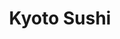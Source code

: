 ---
layout: place
title: "Kyoto Sushi"
permalink: /minnesota/eagan/kyoto-sushi.html
stateAbbr: MN
stateName: Minnesota
cityName: Eagan
seo:
  name: "Kyoto Sushi"
  type: Restaurant
  links: https://order.mealkeyway.com/customer/release/index?mid=76382b72767a6d726857795a69355a736b35356870413d3d
description: "Japanese restaurant featuring hibachi & specialty rolls from a lunch & dinner buffet or à la carte. Kyoto Sushi serves delicious sushi in Eagan, Minnesota. Try fresh Japanese dishes for a great dining experience. Available for takeout, delivery, lunch, and dinner."
place_id: ChIJq6qqqsYq9ocR7NktmDIEEB8
photos:
  - name: >-
      places/ChIJq6qqqsYq9ocR7NktmDIEEB8/photos/AeeoHcIpAUe45CpVGvXzcQTnRhlzYJch3f6blUIQajMltVh_wOK_JTkAGLKgmwzDib_Qp-LO9R_uPt3iixEop9ySPH4VyobjguT1tz7mIzPKpmqBsE0k7-jXZF_dSO8P5_aTxTSChpu5EfXQaJn6rW5A7NVAaeSrmAgw3eGPcoGC5rs-cVsxQbDxgIuCn8VdZX1UHIkTi5w81oNlnrugSsjr7NQsKwkexgOhkUF668eh7X9cN2V7F7_FyTML9Q29ieNL37VS6Ug8tFs6Jfo-DCrVSkZBqOQnWYXj6by_cAy4lnLLVxzmnvHy975mDJGjl_0iPkKAPiu5QRBdP-YkWQmUFR7lHBfC6kqEKR08cyOAVbEfxoyhVl7M-OjyxjBsd5b2jbpLtEyl6rspf5p963Kd03grZ6srntDzjKEvxR1UPEAiSQ
    widthPx: 4000
    heightPx: 1800
    authorAttributions:
      - displayName: Ha Dong
        uri: https://maps.google.com/maps/contrib/117420415249901623595
        photoUri: >-
          https://lh3.googleusercontent.com/a-/ALV-UjUX9QShvd2lkr6eXrYnCzyrzuv35THo6s8daDbmu4xVWI39l8XaHQ=s100-p-k-no-mo
    flagContentUri: >-
      https://www.google.com/local/imagery/report/?cb_client=maps_api_places.places_api&image_key=!1e10!2sCIHM0ogKEICAgIDyn5mMJA&hl=en-US
    googleMapsUri: >-
      https://www.google.com/maps/place//data=!3m4!1e2!3m2!1sCIHM0ogKEICAgIDyn5mMJA!2e10!4m2!3m1!1s0x87f62ac6aaaaaaab:0x1f100432982dd9ec
  - name: >-
      places/ChIJq6qqqsYq9ocR7NktmDIEEB8/photos/AeeoHcJhNSrOajcDpyx6flj9d2HfUJr9yk0vxn2_ReqbCl4zUdXv9pzXKbsK4E5O5K1zWjfyqKWhB34lTA1CNNjOQuswIQQImUnQ3zYtuCfCdk7Y-pC5k0rES0kIhSSJil6qAEsWpns0MKDkmkmIxRlnK44FRVxf9wARGezm1keGh7eGAZyLAYhhmJE9tlvIj_jn-0WthGp4IsQ4Zaqw-IabQT5Ikc1HNz0DLumpn2Cjb5fGe2FaWEHVS3SsLO-0jgtMUhsQSUNzTNUs_MSNowznF7zJQsML-_ZT73XEgXR8UpWexkY5WsSZKnY-zRjjIVLGFqqT0rp-_OQO7A9nVzeh_th2PDCIUtiCz7ZQ6dReQHjuPzg-SQlEcJFmsTPqsH5J-hoDOrORZZWKpSJIzMjGNRybEI6Ia2e_Gk4vYc91cxOQ70Hs
    widthPx: 3000
    heightPx: 4000
    authorAttributions:
      - displayName: ehsan rashid
        uri: https://maps.google.com/maps/contrib/109261360467659774981
        photoUri: >-
          https://lh3.googleusercontent.com/a-/ALV-UjUifde_ajAjM0WbRVVaQSn8CueN32n6rfCN9Y6Ni5pSkxUgodYx=s100-p-k-no-mo
    flagContentUri: >-
      https://www.google.com/local/imagery/report/?cb_client=maps_api_places.places_api&image_key=!1e10!2sCIHM0ogKEICAgMDQm7vW0gE&hl=en-US
    googleMapsUri: >-
      https://www.google.com/maps/place//data=!3m4!1e2!3m2!1sCIHM0ogKEICAgMDQm7vW0gE!2e10!4m2!3m1!1s0x87f62ac6aaaaaaab:0x1f100432982dd9ec
  - name: >-
      places/ChIJq6qqqsYq9ocR7NktmDIEEB8/photos/AeeoHcI3Y0p8h300Fmt8-ZP4vj7Z1u_dD_ppYwQqJht4YS8kLNow04hLN3MAFlqvT0juiPqf9nhf4vB0R9wqO7Ja5oSv3KDL6sO9yPQikzCplpTBUUuyJZIIwouSxNfKeChwsfjf1GTOA2jZqe7Os6KniHBgzsxStuzS68cEyrEYV20afDDGCo-F0WY-q2uVUa_r5bX1MUyYc6z7vag3IAIGI0dXsxUBrjKZ5kkS14dAOC8R0FK3oQEeLOma5Go87VL8zfydsUBh8YvC6kuL1BoBLJd5FPqdCdAC6fw9CKZNob955bzIjsSjeYwCIcTvcqhxefck0BMkFPzDbkdkxzNsw4t18MtjJ63y4PFIAv0NV1E35G_Jy71h_11aJKvmsqK8hThhv8pLFtxUR_kwScfZgYcjDPu22NZd8w27agn9zjOMO9k
    widthPx: 4000
    heightPx: 3000
    authorAttributions:
      - displayName: Traveling Experience
        uri: https://maps.google.com/maps/contrib/109937275308917327051
        photoUri: >-
          https://lh3.googleusercontent.com/a-/ALV-UjUeSJnwhKp7XvwtPFyGGtUkw7Kac_ePKBoE6-3ISp2ocl5hfL4p0A=s100-p-k-no-mo
    flagContentUri: >-
      https://www.google.com/local/imagery/report/?cb_client=maps_api_places.places_api&image_key=!1e10!2sCIHM0ogKEICAgICTqYSP-gE&hl=en-US
    googleMapsUri: >-
      https://www.google.com/maps/place//data=!3m4!1e2!3m2!1sCIHM0ogKEICAgICTqYSP-gE!2e10!4m2!3m1!1s0x87f62ac6aaaaaaab:0x1f100432982dd9ec
  - name: >-
      places/ChIJq6qqqsYq9ocR7NktmDIEEB8/photos/AeeoHcIJCgMBvaoJC2M4BkvIIwZbJXLgrVL2pFZTBfM_KeE0JIEIrlFj4HYfH2lXUL_mV_VDMVcXMtZw8cbTqRLe2J1jz9GPRLNLtpTGW4vXffvcjnpzGqCRbF9dcLerpTBiRKuRopAq_Vs-0KKMLFiXPLW_AaOj0Jj_YhxfLb3mei2MAPq2LLsgBK2-MDFpSqgKlBP805ww9k1F3bG_3Z7Iz8w7Qg0yvLQ52eEqUhAK0JDU0WQnhvkzgoVAds0IyjsfSjyYSTce8lDOngfpVagWfI7BefWIc-f7qo0wcblEpnGwzf7mNg3hHQEeL4UgDomSjPJ0DPIJJ6L2eAQ9ljoKxuy6Au-NhXayFg5NwEQj_NJFiVtny1aLx8hAJPRymuUrNkZOEf0WjJt-1AvwNZMLdVRm1PaRMzzMhQWkJGswsZ7dpQ
    widthPx: 3000
    heightPx: 4000
    authorAttributions:
      - displayName: G.E LEWIS
        uri: https://maps.google.com/maps/contrib/100341206264912834516
        photoUri: >-
          https://lh3.googleusercontent.com/a-/ALV-UjX_jB2TiNC0FHrk-YKbRa9SsI8ZdaBcrbBtGv4laoyB0ZnU1qWR=s100-p-k-no-mo
    flagContentUri: >-
      https://www.google.com/local/imagery/report/?cb_client=maps_api_places.places_api&image_key=!1e10!2sCIHM0ogKEICAgICvw4CQLg&hl=en-US
    googleMapsUri: >-
      https://www.google.com/maps/place//data=!3m4!1e2!3m2!1sCIHM0ogKEICAgICvw4CQLg!2e10!4m2!3m1!1s0x87f62ac6aaaaaaab:0x1f100432982dd9ec
  - name: >-
      places/ChIJq6qqqsYq9ocR7NktmDIEEB8/photos/AeeoHcLVELtkmmRoH0eq6DUk99S2ox_KRN81vLVvSOcz5-sIIg-5hnKAZGsIzEs6qBoGJ1Pp9cCImMc2uyvZmEM_tg6TZaIYv5x25_QGlR7wdCJJ0aK8_uuQv-wXQdSyl4Y0v0Tinbk-nnDeXc1hjCxzlVkNdu_WsYV93SCLzUxHL-Jk72XJ77RhyDErVAz1UE1DwD6qx4v8NwvJ3OKMY7z4A1SWtd_ufrrSKp6NqbBASA7Rvlp701dDHOMFrA_M-YWd4XX43Ef7oW84U3K5cDUY8-DzDuwhWKDCDrzYGsbxbA5Y7bXKwcVGHyKhMiVzbnOWyA__JyyMHsqgtCGhpYN8gvL3tmqYzK32EVew_0OW0dXNfRbpKiHXkdmxQzDMBG2qbwNoOowaWndIFBcJ6sXudV5Uc_XLeDUn6kjcFMOTHN-idw
    widthPx: 4032
    heightPx: 2268
    authorAttributions:
      - displayName: Sao Her
        uri: https://maps.google.com/maps/contrib/117175317453832362767
        photoUri: >-
          https://lh3.googleusercontent.com/a-/ALV-UjUbNLcY_qfALx8_21J1qs_66eYpBvIm25RFl_kR8BvCfXgK2hg=s100-p-k-no-mo
    flagContentUri: >-
      https://www.google.com/local/imagery/report/?cb_client=maps_api_places.places_api&image_key=!1e10!2sCIHM0ogKEICAgIDN1OmJGw&hl=en-US
    googleMapsUri: >-
      https://www.google.com/maps/place//data=!3m4!1e2!3m2!1sCIHM0ogKEICAgIDN1OmJGw!2e10!4m2!3m1!1s0x87f62ac6aaaaaaab:0x1f100432982dd9ec
  - name: >-
      places/ChIJq6qqqsYq9ocR7NktmDIEEB8/photos/AeeoHcJzfa-oYj50hUmxCuc7Dg4vbbmMP8gkgSY8GPXvoEqKdizNKepuVcjjkulMX2r2RWxR8M1apokXLK13-BnlpjyAYVe9SPdnK9hRa4X7FHOtN2wQG0ROAx5JLypsXp4rvg4uwu-Wj_lpKcyGIr56iLINJFmIGWzX8fa-RWwdMqmOrpQRtHiaj8zixGRlPQS-NYPnVsHxGQWdo5wzY812EMjNq0nH9ADoCkXcX1k7V-fjqth2LJTqzKsnihxLIhBoxFXrv5hpIhbHCi4Whsgz3O-vG4cwteu7hEBMZVv7TfNYuLOxLO3VdfBNvBZGdpS-rzf5HkN877JpabYCeSMmGsf-tlhJFJ9xtBT_WdXgbHsiUG-Yi6t77nJng83P7cbmkfcQqoYtCB3st_n-fSWQ0YvO_GA4r8zROPMi3SLunedOCddG
    widthPx: 4000
    heightPx: 3000
    authorAttributions:
      - displayName: Adam Wilson
        uri: https://maps.google.com/maps/contrib/108882706857030734956
        photoUri: >-
          https://lh3.googleusercontent.com/a-/ALV-UjWrFMJ0cemLVELOf-FhVKMFVcGcll76nA2CAPh5muUBecYQZm9tDw=s100-p-k-no-mo
    flagContentUri: >-
      https://www.google.com/local/imagery/report/?cb_client=maps_api_places.places_api&image_key=!1e10!2sCIHM0ogKEICAgICrqtSl6gE&hl=en-US
    googleMapsUri: >-
      https://www.google.com/maps/place//data=!3m4!1e2!3m2!1sCIHM0ogKEICAgICrqtSl6gE!2e10!4m2!3m1!1s0x87f62ac6aaaaaaab:0x1f100432982dd9ec
  - name: >-
      places/ChIJq6qqqsYq9ocR7NktmDIEEB8/photos/AeeoHcJGFEU6frJ63rRhKeVI90Gm68Md6pFE076XGx64y2nyKF8726GWTdufqOwp89b6hMxpgdhVKHGiyS1dDUJVexJBDFaTr8Tl7oW2JEVaMVKMpll_1Qq3b07KH6XTWIqGqI-rCJrX9o-YfdTFmuMf8beTlRzHilhp-209ToNnbx_FVKRm_Ir6VZrGvTPBODJQiStFrZ-P96rKahzRJxikvhNDghzSXf_XAqKeWOiVby9iRCgPaSKRm0wHnTUoNgvnpwPTHcU4TMTB1EHQfymPGqlBGaqHohyzpJN3Q4GIDpvHy5vzU0455PJ54SZGgnCld3NFjHwSnpSjFYFU9R0LCuDgMSMkQIY64ADfGX3N146CUrmkae0C2W-SDi7TpJKUFR2wSTrdBZ4S-WTboTDDVJvuRvTuNOkESiO59ih33V4
    widthPx: 4000
    heightPx: 1848
    authorAttributions:
      - displayName: Sao Her
        uri: https://maps.google.com/maps/contrib/117175317453832362767
        photoUri: >-
          https://lh3.googleusercontent.com/a-/ALV-UjUbNLcY_qfALx8_21J1qs_66eYpBvIm25RFl_kR8BvCfXgK2hg=s100-p-k-no-mo
    flagContentUri: >-
      https://www.google.com/local/imagery/report/?cb_client=maps_api_places.places_api&image_key=!1e10!2sCIHM0ogKEICAgMCgqajVcQ&hl=en-US
    googleMapsUri: >-
      https://www.google.com/maps/place//data=!3m4!1e2!3m2!1sCIHM0ogKEICAgMCgqajVcQ!2e10!4m2!3m1!1s0x87f62ac6aaaaaaab:0x1f100432982dd9ec
  - name: >-
      places/ChIJq6qqqsYq9ocR7NktmDIEEB8/photos/AeeoHcKJkmLBLpKOzwn-T3pX-5Lt3actBQ6zLyLcc9mMmSlGvwzaRxPkSAfaNtccbAnEf7XZZ3LwnkByypbbOwo9fK3O4HYRFD2hENXYFH34uCBPM-eKPVARiwHrh-f8FzQBqLzVBpOo4K9C8dhem-s4aii3buBk4ANMohaIc5-yixAywTXPj64qCf2mieFieEJo0XxloYxB83UYALe1EXEfZHVqkDEpgJjNDXkH0ZFpysRVcE-tBdHhZh52UeiQ9LfWZnCa1ka4qwL9IBZ35pbULqB8t7UmYTgMwTjDzZ2sPRNgPPp9MI00kjWLgT6vYFcDf0pvaMTZtYjVCPCIh991GvTsIUBKrN16KaCJjIGaEPsfPzAdZeIalzgGCoDicc99-CIZTBp941wE7O7StVl25tOQq91OM_mjd9EILiiOXlO3f1JO
    widthPx: 4000
    heightPx: 3000
    authorAttributions:
      - displayName: Traveling Experience
        uri: https://maps.google.com/maps/contrib/109937275308917327051
        photoUri: >-
          https://lh3.googleusercontent.com/a-/ALV-UjUeSJnwhKp7XvwtPFyGGtUkw7Kac_ePKBoE6-3ISp2ocl5hfL4p0A=s100-p-k-no-mo
    flagContentUri: >-
      https://www.google.com/local/imagery/report/?cb_client=maps_api_places.places_api&image_key=!1e10!2sCIHM0ogKEICAgICTqYSPmgE&hl=en-US
    googleMapsUri: >-
      https://www.google.com/maps/place//data=!3m4!1e2!3m2!1sCIHM0ogKEICAgICTqYSPmgE!2e10!4m2!3m1!1s0x87f62ac6aaaaaaab:0x1f100432982dd9ec
  - name: >-
      places/ChIJq6qqqsYq9ocR7NktmDIEEB8/photos/AeeoHcLutuoTcS2nRM1DUUlBN8Q5VwtNPJ4KVzOwWIUZmTiDTwSSlrlcr3dXBHWB6FIgShNXDNRegcUH4WwRqTw9XpzX8whipj5r4ODNJt-j4atO5BVlnX2EoVSkFcQHZUkx6p5hj7obCvIqwZRy9ec_PD0k6aUoOYqjS-eo2zvjnm9A0XS4yJAeU61swNnCB4XjaGwTxaBL-g0JF-3ecrI9mx7kdN9Y3b3MH0wagaFRdIQYM5zaqE3SrhIEK2SCJ6VCDEehcIb_9jiSbhsto2RDSE_7mWyPG82RZws7L9Bf9oBGisxB9oKlODM0KbJcrIBHBUsC5GachKA0-YjND59gSq_ohQ_zc-Sj0T3U-u2I6bJ-xJdSP2UVfnugzSPSMsPvFcy6rl_gPS6zyTDS_kim_N1PJ5WBzjDswGyNGSt_6cDxJJg
    widthPx: 3000
    heightPx: 4000
    authorAttributions:
      - displayName: Traveling Experience
        uri: https://maps.google.com/maps/contrib/109937275308917327051
        photoUri: >-
          https://lh3.googleusercontent.com/a-/ALV-UjUeSJnwhKp7XvwtPFyGGtUkw7Kac_ePKBoE6-3ISp2ocl5hfL4p0A=s100-p-k-no-mo
    flagContentUri: >-
      https://www.google.com/local/imagery/report/?cb_client=maps_api_places.places_api&image_key=!1e10!2sCIHM0ogKEICAgICTqYSP2gE&hl=en-US
    googleMapsUri: >-
      https://www.google.com/maps/place//data=!3m4!1e2!3m2!1sCIHM0ogKEICAgICTqYSP2gE!2e10!4m2!3m1!1s0x87f62ac6aaaaaaab:0x1f100432982dd9ec
  - name: >-
      places/ChIJq6qqqsYq9ocR7NktmDIEEB8/photos/AeeoHcIKc5pma9bL4KsLtyEUpG7JiJsozmAXvBfQm6Epi7MeBYnYe_bMYGDrH__Fbt81JiK0zQ0bhK-38AckqPXWm3Izx_ziRQCNfblewK3J6cteVE1m-y5pCW03sUN-NWdo3eal2undCLLl-kleq1nVB3urg2x5OCvZ16xHo9xQptHJ9TEly9JAjiD9z49AIJai48OHMZliUewNYqz1KE_F11MRpC-f7BJIlbQDkm_uS--iwINIQmH0dZlorQg_i9Jgad45CpC5m-nb3T721wqXQK2Ccmpb4SAb7nabSYmXJXFdt_2Tu4lbppaqh3VrB1YilqwTdyrvs3190-dK0zUnf4_uRUM4wWRSxLz9nGUB3k_1uVyDcFfpsXagE4dZ_9pdieR2dOXPPKTyt_564GINes4yk1RfRA57w3JaPtGGg-DK-s5EHOA6CQYTHVFWpe5O
    widthPx: 4032
    heightPx: 2268
    authorAttributions:
      - displayName: Jessie
        uri: https://maps.google.com/maps/contrib/106922877470168290924
        photoUri: >-
          https://lh3.googleusercontent.com/a-/ALV-UjUDDoW-s85LP1F9Cb06zOL4YdwTNLw-QSJr8_4n0xY3BeH4QPvm=s100-p-k-no-mo
    flagContentUri: >-
      https://www.google.com/local/imagery/report/?cb_client=maps_api_places.places_api&image_key=!1e10!2sCIABIhAGbyw7pwQ0c2emVnsAAoip&hl=en-US
    googleMapsUri: >-
      https://www.google.com/maps/place//data=!3m4!1e2!3m2!1sCIABIhAGbyw7pwQ0c2emVnsAAoip!2e10!4m2!3m1!1s0x87f62ac6aaaaaaab:0x1f100432982dd9ec
address: 1250 Town Centre Dr, Eagan, MN 55123, USA
street: 1250 Town Centre Dr
city: Eagan
state: MN
zip: '55123'
country: USA
neighborhood: null
latitude: '44.831760'
longitude: '-93.156921'
accessibility_options:
  wheelchairAccessibleParking: true
  wheelchairAccessibleEntrance: true
  wheelchairAccessibleRestroom: true
  wheelchairAccessibleSeating: true
business_status: OPERATIONAL
name: Kyoto Sushi
google_maps_links:
  directionsUri: >-
    https://www.google.com/maps/dir//''/data=!4m7!4m6!1m1!4e2!1m2!1m1!1s0x87f62ac6aaaaaaab:0x1f100432982dd9ec!3e0
  placeUri: https://maps.google.com/?cid=2238293630151154156
  writeAReviewUri: >-
    https://www.google.com/maps/place//data=!4m3!3m2!1s0x87f62ac6aaaaaaab:0x1f100432982dd9ec!12e1
  reviewsUri: >-
    https://www.google.com/maps/place//data=!4m4!3m3!1s0x87f62ac6aaaaaaab:0x1f100432982dd9ec!9m1!1b1
  photosUri: >-
    https://www.google.com/maps/place//data=!4m3!3m2!1s0x87f62ac6aaaaaaab:0x1f100432982dd9ec!10e5
primary_type: Japanese Restaurant
opening_hours:
  regular: null
  current: null
secondary_opening_hours:
  regular:
    weekdayDescriptions: null
    type: null
  current:
    weekdayDescriptions: null
    type: null
phone: (651) 994-8880
price_level: PRICE_LEVEL_MODERATE
price_range: $20 &ndash; $30
rating: '4.2'
rating_count: 2160
website: >-
  https://order.mealkeyway.com/customer/release/index?mid=76382b72767a6d726857795a69355a736b35356870413d3d
reviews:
  - name: >-
      places/ChIJq6qqqsYq9ocR7NktmDIEEB8/reviews/ChZDSUhNMG9nS0VJQ0FnTUNJaHB2eGVREAE
    relativePublishTimeDescription: a week ago
    rating: 4
    text:
      text: >-
        Great sushi rolls, but I wish there was more of a selection that did not
        have tempura shrimp or crab. It seemed like 90% of the rolls had shrimp
        or crab, and I want straight fish in my sushi.


        Service was surprisingly slow considering it was almost empty when we
        went. We started ordering the next rolls when the previous order was
        dropped off, otherwise we were waiting for a long time for our food or
        our waitress to come by again.


        Overall, really good and we'll definitely come back again.
      languageCode: en
    originalText:
      text: >-
        Great sushi rolls, but I wish there was more of a selection that did not
        have tempura shrimp or crab. It seemed like 90% of the rolls had shrimp
        or crab, and I want straight fish in my sushi.


        Service was surprisingly slow considering it was almost empty when we
        went. We started ordering the next rolls when the previous order was
        dropped off, otherwise we were waiting for a long time for our food or
        our waitress to come by again.


        Overall, really good and we'll definitely come back again.
      languageCode: en
    authorAttribution:
      displayName: Eric Nelson
      uri: https://www.google.com/maps/contrib/110378345339537134240/reviews
      photoUri: >-
        https://lh3.googleusercontent.com/a-/ALV-UjUD1tAy1WUL4rqE4W9igD-e5ZI6pA_mEZR10pUW1E2frjF6aJK-QA=s128-c0x00000000-cc-rp-mo-ba5
    publishTime: '2025-04-01T13:12:23.122033Z'
    flagContentUri: >-
      https://www.google.com/local/review/rap/report?postId=ChZDSUhNMG9nS0VJQ0FnTUNJaHB2eGVREAE&d=17924085&t=1
    googleMapsUri: >-
      https://www.google.com/maps/reviews/data=!4m6!14m5!1m4!2m3!1sChZDSUhNMG9nS0VJQ0FnTUNJaHB2eGVREAE!2m1!1s0x87f62ac6aaaaaaab:0x1f100432982dd9ec
  - name: >-
      places/ChIJq6qqqsYq9ocR7NktmDIEEB8/reviews/ChdDSUhNMG9nS0VJQ0FnSUM3cElINjFBRRAB
    relativePublishTimeDescription: 8 months ago
    rating: 5
    text:
      text: >-
        Absolutely loved the food here. It's now on my top 5 places to go. We
        had the tempura roll, scallops, beef Don, Ramen and so much more. Had a
        group of 10 called ahead for reservation.
      languageCode: en
    originalText:
      text: >-
        Absolutely loved the food here. It's now on my top 5 places to go. We
        had the tempura roll, scallops, beef Don, Ramen and so much more. Had a
        group of 10 called ahead for reservation.
      languageCode: en
    authorAttribution:
      displayName: Amy Dominguez
      uri: https://www.google.com/maps/contrib/101447661616896537748/reviews
      photoUri: >-
        https://lh3.googleusercontent.com/a/ACg8ocJtfcJSklTSnNZspTSaGred3nT1ik4uA5r8bB4Ao2SQdQn5tA=s128-c0x00000000-cc-rp-mo-ba4
    publishTime: '2024-08-12T17:54:41.083671Z'
    flagContentUri: >-
      https://www.google.com/local/review/rap/report?postId=ChdDSUhNMG9nS0VJQ0FnSUM3cElINjFBRRAB&d=17924085&t=1
    googleMapsUri: >-
      https://www.google.com/maps/reviews/data=!4m6!14m5!1m4!2m3!1sChdDSUhNMG9nS0VJQ0FnSUM3cElINjFBRRAB!2m1!1s0x87f62ac6aaaaaaab:0x1f100432982dd9ec
  - name: >-
      places/ChIJq6qqqsYq9ocR7NktmDIEEB8/reviews/ChdDSUhNMG9nS0VJQ0FnSUNKNjZPemtnRRAB
    relativePublishTimeDescription: a year ago
    rating: 5
    text:
      text: >-
        It's an amazing place!! Staff is very polite and attentive, they take
        suggestions preety well!! Now Talking about food , so it was served
        fresh and sizzling hot!! Sushi rice wasn’t mushy nor dry. They ran out
        of scallops, deep fried tofu and fried calamari. I was a little
        disappointed because it’s a restaurant and they should have all the
        ingredients for  all the dishes. I came within hour after it opened.
        They could’ve told me they ran out when I ordered so I can go somewhere
        else to eat. Instead the some food was brought out then I was told what
        I wanted was out of stock.

        Anyways it's a part of luck, happens with anyone otherwise it was nice
        experience!! Love it💓
      languageCode: en
    originalText:
      text: >-
        It's an amazing place!! Staff is very polite and attentive, they take
        suggestions preety well!! Now Talking about food , so it was served
        fresh and sizzling hot!! Sushi rice wasn’t mushy nor dry. They ran out
        of scallops, deep fried tofu and fried calamari. I was a little
        disappointed because it’s a restaurant and they should have all the
        ingredients for  all the dishes. I came within hour after it opened.
        They could’ve told me they ran out when I ordered so I can go somewhere
        else to eat. Instead the some food was brought out then I was told what
        I wanted was out of stock.

        Anyways it's a part of luck, happens with anyone otherwise it was nice
        experience!! Love it💓
      languageCode: en
    authorAttribution:
      displayName: Neha Bawankar
      uri: https://www.google.com/maps/contrib/115121373557277141763/reviews
      photoUri: >-
        https://lh3.googleusercontent.com/a-/ALV-UjX4xgT5HE-dpOajj-elqqi_0ZmXvAm_QHqMTXyuy-EWT_UwXJiSBQ=s128-c0x00000000-cc-rp-mo-ba6
    publishTime: '2023-07-05T12:04:29.741906Z'
    flagContentUri: >-
      https://www.google.com/local/review/rap/report?postId=ChdDSUhNMG9nS0VJQ0FnSUNKNjZPemtnRRAB&d=17924085&t=1
    googleMapsUri: >-
      https://www.google.com/maps/reviews/data=!4m6!14m5!1m4!2m3!1sChdDSUhNMG9nS0VJQ0FnSUNKNjZPemtnRRAB!2m1!1s0x87f62ac6aaaaaaab:0x1f100432982dd9ec
  - name: >-
      places/ChIJq6qqqsYq9ocR7NktmDIEEB8/reviews/ChZDSUhNMG9nS0VJQ0FnSUN6emZPb2JREAE
    relativePublishTimeDescription: 10 months ago
    rating: 5
    text:
      text: >-
        We go regularly, and the food has always been amazing as well as
        consistent, too. Few things are as annoying in the restaurant industry
        as having an amazing meal, only to come back and have it taste
        completely different because someone else cooked it. Granted, there's
        not much variation in sushi, but the donburi and udon are always the
        same amazing flavors as I remembered from the time before.


        If you can eat 3+ rolls per sitting, then the all you can eat menu is a
        great deal considering most places charge close to $10/roll. It's also a
        great option if you're interested in trying new things but don't want to
        commit to an entire $10 roll. The staff can be hit or miss, but the food
        always makes up for it.
      languageCode: en
    originalText:
      text: >-
        We go regularly, and the food has always been amazing as well as
        consistent, too. Few things are as annoying in the restaurant industry
        as having an amazing meal, only to come back and have it taste
        completely different because someone else cooked it. Granted, there's
        not much variation in sushi, but the donburi and udon are always the
        same amazing flavors as I remembered from the time before.


        If you can eat 3+ rolls per sitting, then the all you can eat menu is a
        great deal considering most places charge close to $10/roll. It's also a
        great option if you're interested in trying new things but don't want to
        commit to an entire $10 roll. The staff can be hit or miss, but the food
        always makes up for it.
      languageCode: en
    authorAttribution:
      displayName: Dana Nygaard
      uri: https://www.google.com/maps/contrib/108523854839182850431/reviews
      photoUri: >-
        https://lh3.googleusercontent.com/a-/ALV-UjVRqqf4eLXnvyvkrALaLnGz-70KLb5gPy99zJ8ShX5SoCZklzm9kg=s128-c0x00000000-cc-rp-mo-ba4
    publishTime: '2024-06-04T03:01:13.927511Z'
    flagContentUri: >-
      https://www.google.com/local/review/rap/report?postId=ChZDSUhNMG9nS0VJQ0FnSUN6emZPb2JREAE&d=17924085&t=1
    googleMapsUri: >-
      https://www.google.com/maps/reviews/data=!4m6!14m5!1m4!2m3!1sChZDSUhNMG9nS0VJQ0FnSUN6emZPb2JREAE!2m1!1s0x87f62ac6aaaaaaab:0x1f100432982dd9ec
  - name: >-
      places/ChIJq6qqqsYq9ocR7NktmDIEEB8/reviews/ChdDSUhNMG9nS0VJQ0FnSURYdTRtWGtRRRAB
    relativePublishTimeDescription: 5 months ago
    rating: 4
    text:
      text: >-
        $20 for all you can eat! The variety is pretty good. The service was
        decent. They missed some of my requests, and when I asked about it, they
        got defensive. She was on her phone and on a call, it was pretty
        unprofessional.
      languageCode: en
    originalText:
      text: >-
        $20 for all you can eat! The variety is pretty good. The service was
        decent. They missed some of my requests, and when I asked about it, they
        got defensive. She was on her phone and on a call, it was pretty
        unprofessional.
      languageCode: en
    authorAttribution:
      displayName: Cha Yang
      uri: https://www.google.com/maps/contrib/115491938659136739424/reviews
      photoUri: >-
        https://lh3.googleusercontent.com/a-/ALV-UjU8wz30ihb_qyVN88kcPqce7fu6jhjVt-3Cu4icajZKigeo9kjR=s128-c0x00000000-cc-rp-mo
    publishTime: '2024-10-31T11:11:05.463718Z'
    flagContentUri: >-
      https://www.google.com/local/review/rap/report?postId=ChdDSUhNMG9nS0VJQ0FnSURYdTRtWGtRRRAB&d=17924085&t=1
    googleMapsUri: >-
      https://www.google.com/maps/reviews/data=!4m6!14m5!1m4!2m3!1sChdDSUhNMG9nS0VJQ0FnSURYdTRtWGtRRRAB!2m1!1s0x87f62ac6aaaaaaab:0x1f100432982dd9ec
parking_options:
  freeParkingLot: true
  freeStreetParking: true
  paidStreetParking: false
payment_options:
  acceptsCreditCards: true
  acceptsDebitCards: true
  acceptsCashOnly: false
  acceptsNfc: true
allow_dogs: null
curbside_pickup: null
delivery: true
dine_in: true
good_for_children: true
good_for_groups: true
good_for_sports: false
live_music: false
menu_for_children: false
outdoor_seating: false
reservable: true
restroom: true
serves_beer: true
serves_breakfast: false
serves_brunch: false
serves_cocktails: true
serves_coffee: null
serves_dinner: true
serves_dessert: true
serves_lunch: true
serves_vegetarian_food: true
serves_wine: true
takeout: true
summary: >-
  Japanese restaurant featuring hibachi & specialty rolls from a lunch & dinner
  buffet or à la carte.

---